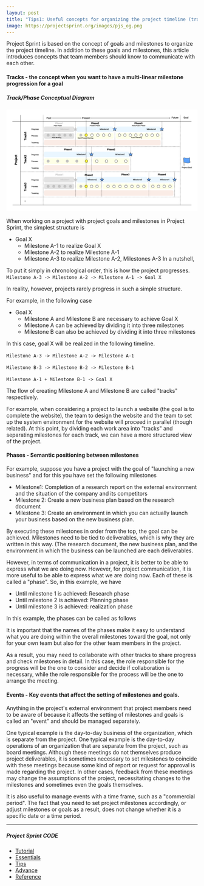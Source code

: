 ```yaml
---
layout: post
title: "Tips1: Useful concepts for organizing the project timeline (tracks/phases/events)"
image: https://projectsprint.org/images/pjs_og.png
---
```


Project Sprint is based on the concept of goals and milestones to organize the project timeline. In addition to these goals and milestones, this article introduces concepts that team members should know to communicate with each other.

#### Tracks - the concept when you want to have a multi-linear milestone progression for a goal

##### Track/Phase Conceptual Diagram
![Concept Map of Track](en/images/track_eng.png)

When working on a project with project goals and milestones in Project Sprint, the simplest structure is

- Goal X
  - Milestone A-1 to realize Goal X
  - Milestone A-2 to realize Milestone A-1
  - Milestone A-3 to realize Milestone A-2, Milestones A-3 In a nutshell,  


To put it simply in chronological order, this is how the project progresses.  
`Milestone A-3 -> Milestone A-2 -> Milestone A-1 -> Goal X`

In reality, however, projects rarely progress in such a simple structure.

For example, in the following case

- Goal X
  - Milestone A and Milestone B are necessary to achieve Goal X
  - Milestone A can be achieved by dividing it into three milestones
  - Milestone B can also be achieved by dividing it into three milestones

In this case, goal X will be realized in the following timeline.

`Milestone A-3 -> Milestone A-2 -> Milestone A-1`

`Milestone B-3 -> Milestone B-2 -> Milestone B-1`

`Milestone A-1 + Milestone B-1 -> Goal X`

The flow of creating Milestone A and Milestone B are called "tracks" respectively.

For example, when considering a project to launch a website (the goal is to complete the website), the team to design the website and the team to set up the system environment for the website will proceed in parallel (though related). At this point, by dividing each work area into "tracks" and separating milestones for each track, we can have a more structured view of the project.

#### Phases - Semantic positioning between milestones

For example, suppose you have a project with the goal of "launching a new business" and for this you have set the following milestones

- Milestone1: Completion of a research report on the external environment and the situation of the company and its competitors
- Milestone 2: Create a new business plan based on the research document
- Milestone 3: Create an environment in which you can actually launch your business based on the new business plan.

By executing these milestones in order from the top, the goal can be achieved. Milestones need to be tied to deliverables, which is why they are written in this way. (The research document, the new business plan, and the environment in which the business can be launched are each deliverables.

However, in terms of communication in a project, it is better to be able to express what we are doing now. However, for project communication, it is more useful to be able to express what we are doing now. Each of these is called a "phase". So, in this example, we have

- Until milestone 1 is achieved: Research phase
- Until milestone 2 is achieved: Planning phase
- Until milestone 3 is achieved: realization phase

In this example, the phases can be called as follows

It is important that the names of the phases make it easy to understand what you are doing within the overall milestones toward the goal, not only for your own team but also for the other team members in the project.

As a result, you may need to collaborate with other tracks to share progress and check milestones in detail. In this case, the role responsible for the progress will be the one to consider and decide if collaboration is necessary, while the role responsible for the process will be the one to arrange the meeting.

#### Events - Key events that affect the setting of milestones and goals.

Anything in the project's external environment that project members need to be aware of because it affects the setting of milestones and goals is called an "event" and should be managed separately.

One typical example is the day-to-day business of the organization, which is separate from the project. One typical example is the day-to-day operations of an organization that are separate from the project, such as board meetings. Although these meetings do not themselves produce project deliverables, it is sometimes necessary to set milestones to coincide with these meetings because some kind of report or request for approval is made regarding the project. In other cases, feedback from these meetings may change the assumptions of the project, necessitating changes to the milestones and sometimes even the goals themselves.

It is also useful to manage events with a time frame, such as a "commercial period". The fact that you need to set project milestones accordingly, or adjust milestones or goals as a result, does not change whether it is a specific date or a time period.

---

##### Project Sprint CODE
- [Tutorial](../tutorial/index.md)
- [Essentials](../essentials.md)
- [Tips](../tips/index.md)
- [Advance](../advance.md)
- [Reference](../reference.md)
